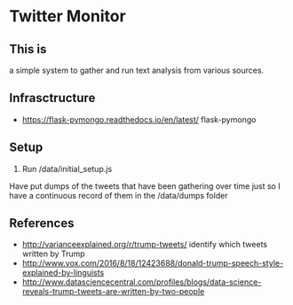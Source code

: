 # Twitter Monitor

## This is

a simple system to gather and run text analysis from various sources. 

## Infrasctructure
* https://flask-pymongo.readthedocs.io/en/latest/ flask-pymongo
## Setup

1. Run /data/initial_setup.js

Have put dumps of the tweets that have been gathering over time just so I have a continuous record of them in the /data/dumps folder


## References
* http://varianceexplained.org/r/trump-tweets/ identify which tweets written by Trump
* http://www.vox.com/2016/8/18/12423688/donald-trump-speech-style-explained-by-linguists
* http://www.datasciencecentral.com/profiles/blogs/data-science-reveals-trump-tweets-are-written-by-two-people


